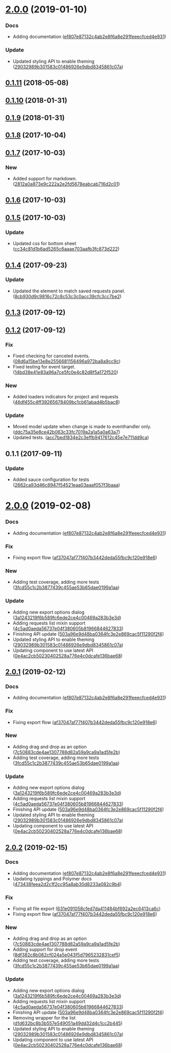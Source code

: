 <a name="2.0.0"></a>
# [2.0.0](https://github.com/advanced-rest-client/project-details/compare/0.1.9...2.0.0) (2019-01-10)


### Docs

* Adding documentation ([ef807e87132c4ab2e8f6a8e291feeecfced4e931](https://github.com/advanced-rest-client/project-details/commit/ef807e87132c4ab2e8f6a8e291feeecfced4e931))

### Update

* Updated styling API to enable theming ([29032989b301583c01486926e9dbd8345861c07a](https://github.com/advanced-rest-client/project-details/commit/29032989b301583c01486926e9dbd8345861c07a))



<a name="0.1.11"></a>
## [0.1.11](https://github.com/advanced-rest-client/project-details/compare/0.1.9...0.1.11) (2018-05-08)




<a name="0.1.10"></a>
## [0.1.10](https://github.com/advanced-rest-client/project-details/compare/0.1.9...0.1.10) (2018-01-31)




<a name="0.1.9"></a>
## [0.1.9](https://github.com/advanced-rest-client/project-details/compare/0.1.8...0.1.9) (2018-01-31)




<a name="0.1.8"></a>
## [0.1.8](https://github.com/advanced-rest-client/project-details/compare/0.1.7...0.1.8) (2017-10-04)




<a name="0.1.7"></a>
## [0.1.7](https://github.com/advanced-rest-client/project-details/compare/0.1.6...0.1.7) (2017-10-03)


### New

* Added support for markdown. ([2812a0a873e9c222a2e2fd5678eabcab716d2c01](https://github.com/advanced-rest-client/project-details/commit/2812a0a873e9c222a2e2fd5678eabcab716d2c01))



<a name="0.1.6"></a>
## [0.1.6](https://github.com/advanced-rest-client/project-details/compare/0.1.5...0.1.6) (2017-10-03)




<a name="0.1.5"></a>
## [0.1.5](https://github.com/advanced-rest-client/project-details/compare/0.1.4...0.1.5) (2017-10-03)


### Update

* Updated css for bottom sheet ([cc34c81d1b6ad5265c6aaae703aafb3fc873d222](https://github.com/advanced-rest-client/project-details/commit/cc34c81d1b6ad5265c6aaae703aafb3fc873d222))



<a name="0.1.4"></a>
## [0.1.4](https://github.com/advanced-rest-client/project-details/compare/0.1.2...0.1.4) (2017-09-23)


### Update

* Updated the element to match saved requests panel. ([8cb930d9c9816c72c8c53c3c0acc39cfc3cc7be2](https://github.com/advanced-rest-client/project-details/commit/8cb930d9c9816c72c8c53c3c0acc39cfc3cc7be2))



<a name="0.1.3"></a>
## [0.1.3](https://github.com/advanced-rest-client/project-details/compare/0.1.2...0.1.3) (2017-09-12)




<a name="0.1.2"></a>
## [0.1.2](https://github.com/advanced-rest-client/project-details/compare/0.1.1...0.1.2) (2017-09-12)


### Fix

* Fixed checking for canceled events. ([08d6a15be13e8e2556681156496a972ba8a9cc9c](https://github.com/advanced-rest-client/project-details/commit/08d6a15be13e8e2556681156496a972ba8a9cc9c))
* Fixed testing for event target. ([14bd38e41e83a96a7ce5fc0e4c82d8f5a172f520](https://github.com/advanced-rest-client/project-details/commit/14bd38e41e83a96a7ce5fc0e4c82d8f5a172f520))

### New

* Added loaders indicators for project and requests ([46df455c4ff39265678409bc1cb61abad4b5bac8](https://github.com/advanced-rest-client/project-details/commit/46df455c4ff39265678409bc1cb61abad4b5bac8))

### Update

* Moved model update when change is made to eventhandler only. ([ddc75a35e8ce42b063c33fc7019a2a1a5a0a63a7](https://github.com/advanced-rest-client/project-details/commit/ddc75a35e8ce42b063c33fc7019a2a1a5a0a63a7))
* Updated tests. ([acc7bed1834e2c3effb9417612c45e7e711dd9ca](https://github.com/advanced-rest-client/project-details/commit/acc7bed1834e2c3effb9417612c45e7e711dd9ca))



<a name="0.1.1"></a>
## 0.1.1 (2017-09-11)


### Update

* Added sauce configuration for tests ([2662ca93d46c8947f54521eaa03aaaf057f3baaa](https://github.com/advanced-rest-client/project-details/commit/2662ca93d46c8947f54521eaa03aaaf057f3baaa))



# [2.0.0](https://github.com/advanced-rest-client/project-details/compare/0.1.9...2.0.0) (2019-02-08)


### Docs

* Adding documentation ([ef807e87132c4ab2e8f6a8e291feeecfced4e931](https://github.com/advanced-rest-client/project-details/commit/ef807e87132c4ab2e8f6a8e291feeecfced4e931))

### Fix

* Fixing export flow ([af37047af77f407b3442deda55fbc9c120e918e6](https://github.com/advanced-rest-client/project-details/commit/af37047af77f407b3442deda55fbc9c120e918e6))

### New

* Adding test coverage, adding more tests ([3fcd55c1c2b3877439c455ae53b65dae0199a1aa](https://github.com/advanced-rest-client/project-details/commit/3fcd55c1c2b3877439c455ae53b65dae0199a1aa))

### Update

* Adding new export options dialog ([3a1243219f6b589fc6ede2ce4c00469a283b3e3d](https://github.com/advanced-rest-client/project-details/commit/3a1243219f6b589fc6ede2ce4c00469a283b3e3d))
* Adding requests list mixin support ([4c5ad0aeda56737e04f380605b81966844627833](https://github.com/advanced-rest-client/project-details/commit/4c5ad0aeda56737e04f380605b81966844627833))
* Finishing API update ([503a96e9d48ba0364fc3e2e869cac5f11290f2f4](https://github.com/advanced-rest-client/project-details/commit/503a96e9d48ba0364fc3e2e869cac5f11290f2f4))
* Updated styling API to enable theming ([29032989b301583c01486926e9dbd8345861c07a](https://github.com/advanced-rest-client/project-details/commit/29032989b301583c01486926e9dbd8345861c07a))
* Updating component to use latest API ([0e4ac2cb50230402528a776e4c0dcafe136bae68](https://github.com/advanced-rest-client/project-details/commit/0e4ac2cb50230402528a776e4c0dcafe136bae68))



## [2.0.1](https://github.com/advanced-rest-client/project-details/compare/0.1.9...2.0.1) (2019-02-12)


### Docs

* Adding documentation ([ef807e87132c4ab2e8f6a8e291feeecfced4e931](https://github.com/advanced-rest-client/project-details/commit/ef807e87132c4ab2e8f6a8e291feeecfced4e931))

### Fix

* Fixing export flow ([af37047af77f407b3442deda55fbc9c120e918e6](https://github.com/advanced-rest-client/project-details/commit/af37047af77f407b3442deda55fbc9c120e918e6))

### New

* Adding drag and drop as an option ([7c50883cde4ae1307788d82a59a9ca9a1ad5fe2b](https://github.com/advanced-rest-client/project-details/commit/7c50883cde4ae1307788d82a59a9ca9a1ad5fe2b))
* Adding test coverage, adding more tests ([3fcd55c1c2b3877439c455ae53b65dae0199a1aa](https://github.com/advanced-rest-client/project-details/commit/3fcd55c1c2b3877439c455ae53b65dae0199a1aa))

### Update

* Adding new export options dialog ([3a1243219f6b589fc6ede2ce4c00469a283b3e3d](https://github.com/advanced-rest-client/project-details/commit/3a1243219f6b589fc6ede2ce4c00469a283b3e3d))
* Adding requests list mixin support ([4c5ad0aeda56737e04f380605b81966844627833](https://github.com/advanced-rest-client/project-details/commit/4c5ad0aeda56737e04f380605b81966844627833))
* Finishing API update ([503a96e9d48ba0364fc3e2e869cac5f11290f2f4](https://github.com/advanced-rest-client/project-details/commit/503a96e9d48ba0364fc3e2e869cac5f11290f2f4))
* Updated styling API to enable theming ([29032989b301583c01486926e9dbd8345861c07a](https://github.com/advanced-rest-client/project-details/commit/29032989b301583c01486926e9dbd8345861c07a))
* Updating component to use latest API ([0e4ac2cb50230402528a776e4c0dcafe136bae68](https://github.com/advanced-rest-client/project-details/commit/0e4ac2cb50230402528a776e4c0dcafe136bae68))



## [2.0.2](https://github.com/advanced-rest-client/project-details/compare/0.1.9...2.0.2) (2019-02-15)


### Docs

* Adding documentation ([ef807e87132c4ab2e8f6a8e291feeecfced4e931](https://github.com/advanced-rest-client/project-details/commit/ef807e87132c4ab2e8f6a8e291feeecfced4e931))
* Updating typpings and Polymer docs ([473438feea2d2c1f2cc95a8ab30d8233a082c9b4](https://github.com/advanced-rest-client/project-details/commit/473438feea2d2c1f2cc95a8ab30d8233a082c9b4))

### Fix

* Fixing all file export ([631e091058cfed7da411484bf692a2ec6413ca6c](https://github.com/advanced-rest-client/project-details/commit/631e091058cfed7da411484bf692a2ec6413ca6c))
* Fixing export flow ([af37047af77f407b3442deda55fbc9c120e918e6](https://github.com/advanced-rest-client/project-details/commit/af37047af77f407b3442deda55fbc9c120e918e6))

### New

* Adding drag and drop as an option ([7c50883cde4ae1307788d82a59a9ca9a1ad5fe2b](https://github.com/advanced-rest-client/project-details/commit/7c50883cde4ae1307788d82a59a9ca9a1ad5fe2b))
* Adding support for drop event ([8df382c8b082cf024a5e043f5d7965232831cef5](https://github.com/advanced-rest-client/project-details/commit/8df382c8b082cf024a5e043f5d7965232831cef5))
* Adding test coverage, adding more tests ([3fcd55c1c2b3877439c455ae53b65dae0199a1aa](https://github.com/advanced-rest-client/project-details/commit/3fcd55c1c2b3877439c455ae53b65dae0199a1aa))

### Update

* Adding new export options dialog ([3a1243219f6b589fc6ede2ce4c00469a283b3e3d](https://github.com/advanced-rest-client/project-details/commit/3a1243219f6b589fc6ede2ce4c00469a283b3e3d))
* Adding requests list mixin support ([4c5ad0aeda56737e04f380605b81966844627833](https://github.com/advanced-rest-client/project-details/commit/4c5ad0aeda56737e04f380605b81966844627833))
* Finishing API update ([503a96e9d48ba0364fc3e2e869cac5f11290f2f4](https://github.com/advanced-rest-client/project-details/commit/503a96e9d48ba0364fc3e2e869cac5f11290f2f4))
* Removing wrapper for the list ([d1d632bc8b3b557e549051a49dd32d4c1cc2b445](https://github.com/advanced-rest-client/project-details/commit/d1d632bc8b3b557e549051a49dd32d4c1cc2b445))
* Updated styling API to enable theming ([29032989b301583c01486926e9dbd8345861c07a](https://github.com/advanced-rest-client/project-details/commit/29032989b301583c01486926e9dbd8345861c07a))
* Updating component to use latest API ([0e4ac2cb50230402528a776e4c0dcafe136bae68](https://github.com/advanced-rest-client/project-details/commit/0e4ac2cb50230402528a776e4c0dcafe136bae68))



